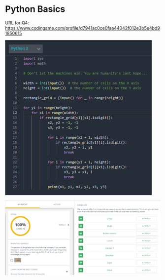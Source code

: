 # Python Basics

URL for Q4: https://www.codingame.com/profile/d7941ac0ce0faa44042f012e3b5e4bd91850615

![image](https://github.com/Reut212/Research_Algorithms/blob/master/Python%20OOP/Q4_code.png)

![image](https://github.com/Reut212/Research_Algorithms/blob/master/Python%20OOP/Q4_score.png)

